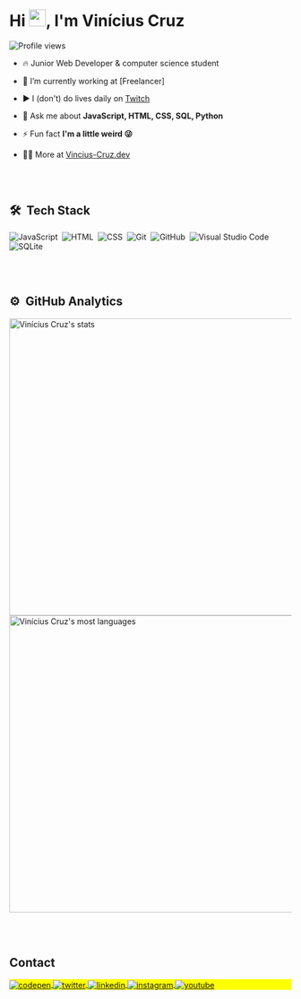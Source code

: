 <h1 align="left">Hi <img src="https://raw.githubusercontent.com/kaueMarques/kaueMarques/master/hi.gif" height="30px">, I'm Vinícius Cruz</h1>
<p align="left"> <img src="https://komarev.com/ghpvc/?username=ViniciusCruzZ&color=yellow" alt="Profile views" /> </p>

- 🔥 Junior Web Developer & computer science student 

- 🔭 I’m currently working at [Freelancer]

- ▶️ I (don't) do lives daily on [Twitch](https://twitch.tv/tangerinapitt)

- 💬 Ask me about **JavaScript, HTML, CSS, SQL, Python**

- ⚡ Fun fact **I'm a little weird 😜**

- 👨‍💻 More at [Vincius-Cruz.dev](https://vinicius-cruz.dev)

<br><br>

## 🛠 &nbsp;Tech Stack

![JavaScript](https://img.shields.io/badge/-JavaScript-05122A?style=flat&logo=javascript)&nbsp;
![HTML](https://img.shields.io/badge/-HTML-05122A?style=flat&logo=HTML5)&nbsp;
![CSS](https://img.shields.io/badge/-CSS-05122A?style=flat&logo=CSS3&logoColor=1572B6)&nbsp;
![Git](https://img.shields.io/badge/-Git-05122A?style=flat&logo=git)&nbsp;
![GitHub](https://img.shields.io/badge/-GitHub-05122A?style=flat&logo=github)&nbsp;
![Visual Studio Code](https://img.shields.io/badge/-Visual%20Studio%20Code-05122A?style=flat&logo=visual-studio-code&logoColor=007ACC)&nbsp;
![SQLite](https://img.shields.io/badge/-SQLite-05122A?style=flat&logo=sqlite)&nbsp;

<br><br>

## ⚙️ &nbsp;GitHub Analytics

<p align="left">
<img width="530em" src="https://github-readme-stats.vercel.app/api?username=ViniciusCruzZ&show_icons=true&theme=radical" alt="Vinícius Cruz's stats"/>
<img width="530em" src="https://github-readme-stats.vercel.app/api/top-langs/?username=ViniciusCruzZ&layout=compact&theme=vision-friendly-dark" alt="Vinícius Cruz's most languages"/>
</p>

<br><br>

## Contact

<p align="left" style="background:yellow">
<a href="https://codepen.io/LoathX" target="_blank">
  <img align="center" src="https://img.shields.io/badge/-ViniciusCruzZ-05122A?style=flat&logo=codepen" alt="codepen"/>
</a>
<a href="https://twitter.com/SviniciusZ" target="_blank">
  <img align="center" src="https://img.shields.io/badge/-ViniciusCruzZ-05122A?style=flat&logo=twitter" alt="twitter"/>  
</a>
<a href="https://linkedin.com/in/vinícius-cruz-a437431a5/" target="_blank">
  <img align="center" src="https://img.shields.io/badge/-ViniciusCruzZ-05122A?style=flat&logo=linkedin" alt="linkedin"/>
</a>
<a href="https://instagram.com/vvinicius_cruzz/" target="_blank">
 <img align="center" src="https://img.shields.io/badge/-ViniciusCruzZ-05122A?style=flat&logo=instagram" alt="instagram"/>
</a>
<a href="https://youtube.com/channel/UCgbJxBVgzAQYiY5K6ya_N_g" target="_blank">
 <img align="center" src="https://img.shields.io/badge/-ViniciusCruzZ-05122A?style=flat&logo=youtube" alt="youtube"/>
</a>
</p>
